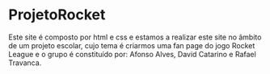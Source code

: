 # ProjetoRocket
Este site é composto por html e css e estamos a realizar este site no âmbito de um projeto escolar, cujo tema é criarmos uma fan page do jogo Rocket League e o grupo é constituído por: Afonso Alves, David Catarino e Rafael Travanca.
